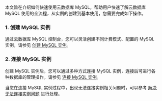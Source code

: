 
本文旨在介绍如何快速使用云数据库 MySQL，帮助用户快速了解云数据库 MySQL 使用的全流程，从实例的创建到基本使用，您需要完成如下操作。

### 1. 创建 MySQL 实例
通过云数据库 MySQL 控制台，您可以灵活创建不同计费模式、配置的 MySQL 实例，请参见 [创建 MySQL 实例](https://cloud.tencent.com/document/product/236/46433)。

### 2. 连接 MySQL 实例
创建 MySQL 实例后，您可以通过多种方式连接 MySQL 实例，连接后可进行各种数据库的管理操作，请参见 [连接 MySQL 实例](https://cloud.tencent.com/document/product/236/3130)。

当您在连接 MySQL 实例过程中，出现无法连接实例相关问题时，可以参考 [解决无法连接实例问题](https://cloud.tencent.com/document/product/236/44754) 进行处理。

